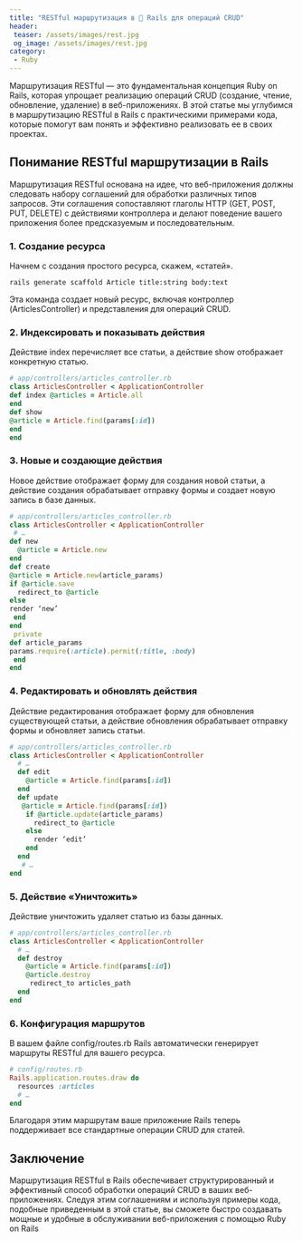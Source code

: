 ```yaml
---
title: "RESTful маршрутизация в 💎 Rails для операций CRUD"
header:
 teaser: /assets/images/rest.jpg
 og_image: /assets/images/rest.jpg
category:
 - Ruby
---
```


Маршрутизация RESTful — это фундаментальная концепция Ruby on Rails, которая упрощает реализацию операций 
CRUD (создание, чтение, обновление, удаление) в веб-приложениях. В этой статье мы углубимся в маршрутизацию 
RESTful в Rails с практическими примерами кода, которые помогут вам понять и эффективно реализовать ее в своих
проектах.

## Понимание RESTful маршрутизации в Rails
Маршрутизация RESTful основана на идее, что веб-приложения должны следовать набору соглашений для обработки различных 
типов запросов. Эти соглашения сопоставляют глаголы HTTP (GET, POST, PUT, DELETE) с действиями контроллера и делают
поведение вашего приложения более предсказуемым и последовательным.

### 1. Создание ресурса
Начнем с создания простого ресурса, скажем, «статей».
```
rails generate scaffold Article title:string body:text
```
Эта команда создает новый ресурс, включая контроллер (ArticlesController) и представления для операций CRUD.

### 2. Индексировать и показывать действия
Действие index перечисляет все статьи, а действие show отображает конкретную статью.
```ruby
# app/controllers/articles_controller.rb
class ArticlesController < ApplicationController
def index @articles = Article.all
end
def show
@article = Article.find(params[:id])
end
end
```
### 3. Новые и создающие действия
Новое действие отображает форму для создания новой статьи, а действие создания
обрабатывает отправку формы и создает новую запись в базе данных.

```ruby
# app/controllers/articles_controller.rb
class ArticlesController < ApplicationController
 # …
def new
  @article = Article.new
end
def create
@article = Article.new(article_params)
if @article.save
  redirect_to @article
else
render ‘new’
 end
end
 private
def article_params
params.require(:article).permit(:title, :body)
 end
end
```
### 4. Редактировать и обновлять действия
Действие редактирования отображает форму для обновления существующей статьи,
а действие обновления обрабатывает отправку формы и обновляет запись статьи.

```ruby
# app/controllers/articles_controller.rb
class ArticlesController < ApplicationController
  # …
  def edit
    @article = Article.find(params[:id])
  end
  def update
   @article = Article.find(params[:id])
    if @article.update(article_params)
      redirect_to @article
    else
      render ‘edit’
    end
  end
   # …
end
```
### 5. Действие «Уничтожить»
Действие уничтожить удаляет статью из базы данных.

```ruby
# app/controllers/articles_controller.rb
class ArticlesController < ApplicationController
  # …
  def destroy
    @article = Article.find(params[:id])
    @article.destroy
     redirect_to articles_path
  end
end
```
### 6. Конфигурация маршрутов
В вашем файле config/routes.rb Rails автоматически генерирует маршруты RESTful для вашего ресурса.
```ruby
# config/routes.rb
Rails.application.routes.draw do
  resources :articles
  # …
end
```

Благодаря этим маршрутам ваше приложение Rails теперь поддерживает все стандартные операции CRUD для статей.

## Заключение
Маршрутизация RESTful в Rails обеспечивает структурированный и эффективный способ обработки операций CRUD в 
ваших веб-приложениях. Следуя этим соглашениям и используя примеры кода, подобные приведенным в этой статье,
вы сможете быстро создавать мощные и удобные в обслуживании веб-приложения с помощью Ruby on Rails

